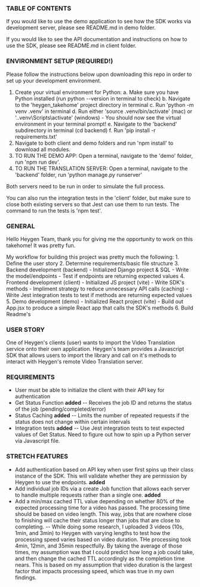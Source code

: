 ### TABLE OF CONTENTS

If you would like to use the demo application to see how the SDK works via development server, please see README.md in demo folder.

If you would like to see the API documentation and instructions on how to use the SDK, please see README.md in client folder.

### ENVIRONMENT SETUP (REQUIRED!)

Please follow the instructions below upon downloading this repo in order to set up your development environment.

1. Create your virtual environment for Python:
    a. Make sure you have Python installed (run python --version in terminal to check)
    b. Navigate to the 'heygen_takehome' project directory in terminal
    c. Run 'python -m venv .venv' in terminal
    d. Run either 'source .venv/bin/activate' (mac) or '.\.venv\Scripts\activate' (windows)
        - You should now see the virtual environment in your terminal prompt! 
    e. Navigate to the 'backend' subdirectory in terminal (cd backend)
    f. Run 'pip install -r requirements.txt'
2. Navigate to both client and demo folders and run 'npm install' to download all modules.
3. TO RUN THE DEMO APP: Open a terminal, navigate to the 'demo' folder, run 'npm run dev'.
4. TO RUN THE TRANSLATION SERVER: Open a terminal, navigate to the 'backend' folder, run 'python manage.py runserver'

Both servers need to be run in order to simulate the full process.

You can also run the integration tests in the 'client' folder, but make sure to close both existing servers so that Jest can use them to run tests. The command to run the tests is 'npm test'.

### GENERAL

Hello Heygen Team, thank you for giving me the opportunity to work on this takehome! It was pretty fun.

My workflow for building this project was pretty much the following:
    1. Define the user story
    2. Determine requirements/basic file structure
    3. Backend development (backend)
        - Initialized Django project & SQL
        - Write the model/endpoints
        - Test if endpoints are returning expected values
    4. Frontend development (client)
        - Initialized JS project (vite)
        - Write SDK's methods
        - Impliment strategy to reduce unnecessary API calls (caching)
        - Write Jest integration tests to test if methods are returning expected values
    5. Demo development (demo)
        - Initialized React project (vite)
        - Build out App.jsx to produce a simple React app that calls the SDK's methods
    6. Build Readme's

### USER STORY

One of Heygen's clients (user) wants to import the Video Translation service onto their own application. 
Heygen's team provides a Javascript SDK that allows users to import the library and call on it's methods to interact with Heygen's remote Video Translation server.

### REQUIREMENTS

- User must be able to initialize the client with their API key for authentication
- Get Status Function **added**
    -- Receives the job ID and returns the status of the job (pending/completed/error)
- Status Caching **added**
    -- Limits the number of repeated requests if the status does not change within certain intervals
- Integration tests **added**
    -- Use Jest integration tests to test expected values of Get Status. Need to figure out how to spin up a Python server via Javascript file.

### STRETCH FEATURES

- Add authentication based on API key when user first spins up their class instance of the SDK. This will validate whether they are permission by Heygen to use the endpoints. **added**
- Add individual job IDs via a create Job function that allows each server to handle multiple requests rather than a single one. **added**
- Add a min/max cached TTL value depending on whether 80% of the expected processing time for a video has passed. The processing time should be based on video length. This way, jobs that are nowhere close to finishing will cache their status longer than jobs that are close to completing. 
    -- While doing some research, I uploaded 3 videos (10s, 1min, and 3min) to Heygen with varying lengths to test how the processing speed varies based on video duration. THe processing took 4min, 12min, and 35min respectfully. By taking the average of those times, my assumption was that I could predict how long a job could take, and then change the cached TTL accordingly as the completion time nears. This is based on my assumption that video duration is the largest factor that impacts processing speed, which was true in my own findings.
